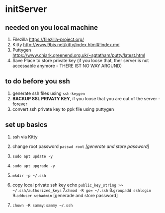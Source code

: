 # initServer


## needed on you local machine
1. Filezilla https://filezilla-project.org/
2. Kitty http://www.9bis.net/kitty/index.html#!index.md 
3. Puttygen https://www.chiark.greenend.org.uk/~sgtatham/putty/latest.html
4. Save Place to store private key (if you loose that, ther server is not accessable anymore - THERE IST NO WAY AROUND)

## to do before you ssh
1. generate ssh files using ```ssh-keygen```
2. **BACKUP SSL PRIVATY KEY**, if you loose that you are out of the server - forever
3. convert ssh private key to ppk file using puttygen




## set up basics
1. ssh via Kitty
2. change root password ```passwd root``` *[generate and store password]*
3. ```sudo apt update -y```
4. ```sudo apt upgrade -y```
5. ```mkdir -p ~/.ssh ```
6. copy local private ssh key echo ```public_key_string >> ~/.ssh/authorized_keys```
7.```chmod -R go= ~/.ssh```
8.```groupadd sshlogin```
9.```adduser webadmin```
[generade and store password]







8. ```chown -R sammy:sammy ~/.ssh```





